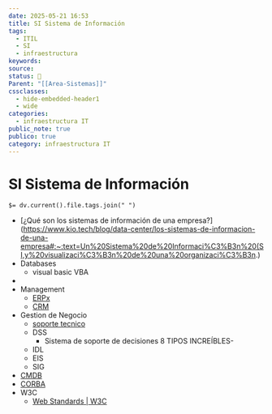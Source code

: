 ```yaml
---
date: 2025-05-21 16:53
title: SI Sistema de Información
tags:
  - ITIL
  - SI
  - infraestructura
keywords: 
source: 
status: 📌
Parent: "[[Area-Sistemas]]"
cssclasses:
  - hide-embedded-header1
  - wide
categories:
  - infraestructura IT
public_note: true
publico: true
category: infraestructura IT
---
```

# SI Sistema de Información
`$= dv.current().file.tags.join(" ")`

- [¿Qué son los sistemas de información de una empresa?](https://www.kio.tech/blog/data-center/los-sistemas-de-informacion-de-una-empresa#:~:text=Un%20Sistema%20de%20Informaci%C3%B3n%20(SI,y%20visualizaci%C3%B3n%20de%20una%20organizaci%C3%B3n.) 
- Databases
	- visual basic VBA
- 
- Management
	- [ERPx](/management/erpx/)
	- [CRM](/management/crm/)
- Gestion de Negocio
	- [soporte tecnico](/infraestructura%20it/soporte-tecnico/)
	- DSS
		- Sistema de soporte de decisiones 8 TIPOS INCREÍBLES-
	- IDL
	- EIS
	- SIG
- [CMDB](/infraestructura%20it/cmdb/) 
- [CORBA](/infraestructura%20it/corba/) 
- W3C
	- [Web Standards | W3C](https://www.w3.org/standards/) 